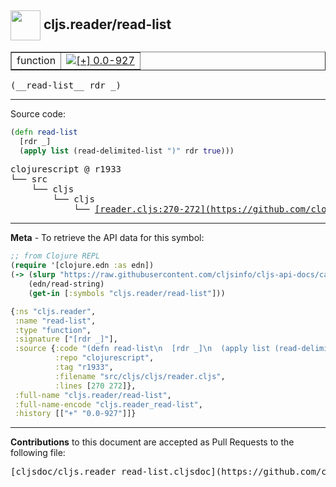 ## <img width="48px" valign="middle" src="http://i.imgur.com/Hi20huC.png"> cljs.reader/read-list

 <table border="1">
<tr>

<td>function</td>
<td><a href="https://github.com/cljsinfo/cljs-api-docs/tree/0.0-927"><img valign="middle" alt="[+] 0.0-927" src="https://img.shields.io/badge/+-0.0--927-lightgrey.svg"></a> </td>
</tr>
</table>

 <samp>
(__read-list__ rdr _)<br>
</samp>

---





Source code:

```clj
(defn read-list
  [rdr _]
  (apply list (read-delimited-list ")" rdr true)))
```

 <pre>
clojurescript @ r1933
└── src
    └── cljs
        └── cljs
            └── <ins>[reader.cljs:270-272](https://github.com/clojure/clojurescript/blob/r1933/src/cljs/cljs/reader.cljs#L270-L272)</ins>
</pre>


---

__Meta__ - To retrieve the API data for this symbol:

```clj
;; from Clojure REPL
(require '[clojure.edn :as edn])
(-> (slurp "https://raw.githubusercontent.com/cljsinfo/cljs-api-docs/catalog/cljs-api.edn")
    (edn/read-string)
    (get-in [:symbols "cljs.reader/read-list"]))
```

```clj
{:ns "cljs.reader",
 :name "read-list",
 :type "function",
 :signature ["[rdr _]"],
 :source {:code "(defn read-list\n  [rdr _]\n  (apply list (read-delimited-list \")\" rdr true)))",
          :repo "clojurescript",
          :tag "r1933",
          :filename "src/cljs/cljs/reader.cljs",
          :lines [270 272]},
 :full-name "cljs.reader/read-list",
 :full-name-encode "cljs.reader_read-list",
 :history [["+" "0.0-927"]]}

```

---

__Contributions__ to this document are accepted as Pull Requests to the following file:

 <pre>
[cljsdoc/cljs.reader_read-list.cljsdoc](https://github.com/cljsinfo/cljs-api-docs/blob/master/cljsdoc/cljs.reader_read-list.cljsdoc)
</pre>

